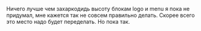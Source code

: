 Ничего лучше чем захаркодидь высоту блокам logo и menu я пока не придумал, мне кажется так не совсем правильно делать. Скорее всего это место надо будет переделать. Но пока так.
